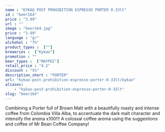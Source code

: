 ```yaml
---
name : "ΚΥΚΑΩ POST PROHIBITION ESPRESSO PORTER 0.33lt"
id : "beer164"
price : "3.99"
url : ""
image : "beer164.jpg"
price : "3.99"
language : "gr"
alchohol : "7%"
product_types :  [""]
breweries :  ["Kykao"]
promotion : ""
beer_types :  ["ΜΑΥΡΕΣ"]
retail_price : "4.2"
discount : "5%"
description_short : "PORTER"
url: "kykao-post-prohibition-espresso-porter-0-33lt/kykao"
aliases: 
    - "kykao-post-prohibition-espresso-porter-0-33lt"
slug: "beer164"
---
```


Combining a Porter full of Brown Malt with a beautifully roasty and intense coffee from Colombia Villa Alba, to accentuate the dark malt character and intensify the aroma x100!!!
A colossal coffee aroma using the suggestions and coffee of Mr Bean Coffee Company!